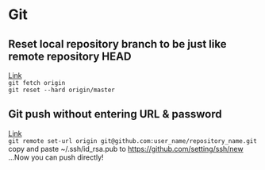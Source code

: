 # Git

## Reset local repository branch to be just like remote repository HEAD

[Link](https://stackoverflow.com/questions/1628088/reset-local-repository-branch-to-be-just-like-remote-repository-head)  
```git fetch origin```  
```git reset --hard origin/master```

## Git push without entering URL & password

[Link](https://help.github.com/en/articles/connecting-to-github-with-ssh)  
```git remote set-url origin git@github.com:user_name/repository_name.git```  
copy and paste ~/.ssh/id_rsa.pub to https://github.com/setting/ssh/new  
...Now you can push directly!
